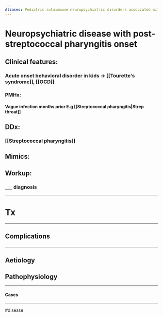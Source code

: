 ```yaml
---
Aliases: Pediatric autoimmune neuropsychiatric disorders associated with streptococcal infections, 
---
```

# Neuropsychiatric disease with post-streptococcal pharyngitis onset 
## Clinical features:
### Acute onset behavioral disorder in kids -> [[Tourette's syndrome]], [[OCD]]
### PMHx:
#### Vague infection months prior E.g [[Streptococcal pharyngitis|Strep throat]]
## DDx:
### [[Streptococcal pharyngitis]]
## Mimics:
###
## Workup:
### ___ diagnosis
---
# Tx

---
## Complications
###

---
## Aetiology
## Pathophysiology

---
#### Cases


---
#disease 
